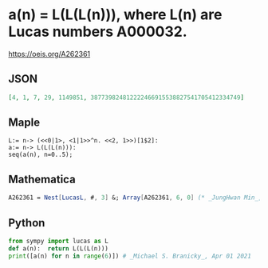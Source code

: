 # a\(n\) \= L\(L\(L\(n\)\)\), where L\(n\) are Lucas numbers A000032\.
https://oeis.org/A262361
## JSON
```JSON
[4, 1, 7, 29, 1149851, 387739824812222466915538827541705412334749]
```
## Maple
```Maple
L:= n-> (<<0|1>, <1|1>>^n. <<2, 1>>)[1$2]:
a:= n-> L(L(L(n))):
seq(a(n), n=0..5);
```
## Mathematica
```Mathematica
A262361 = Nest[LucasL, #, 3] &; Array[A262361, 6, 0] (* _JungHwan Min_, Nov 09 2016 *)
```
## Python
```Python
from sympy import lucas as L
def a(n):  return L(L(L(n)))
print([a(n) for n in range(6)]) # _Michael S. Branicky_, Apr 01 2021
```
